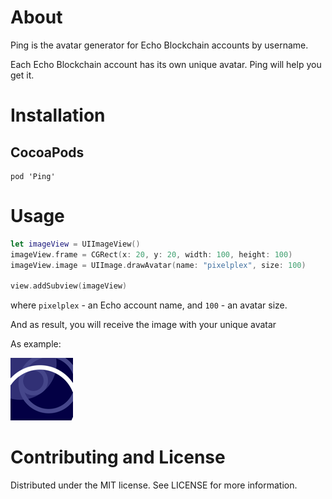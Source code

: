 # About
Ping is the avatar generator for Echo Blockchain accounts by username.

Each Echo Blockchain account has its own unique avatar. Ping will help you get it.

# Installation
## CocoaPods

```shell
pod 'Ping'
```

# Usage

```swift
let imageView = UIImageView()
imageView.frame = CGRect(x: 20, y: 20, width: 100, height: 100)
imageView.image = UIImage.drawAvatar(name: "pixelplex", size: 100)

view.addSubview(imageView)
```

where `pixelplex` - an Echo account name, and `100` - an avatar size.

And as result, you will receive the image with your unique avatar

As example:


![PixelPlex avata](pixelplex-avatar.png)

# Contributing and License
Distributed under the MIT license. See LICENSE for more information.
